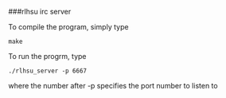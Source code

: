 ###rlhsu irc server


To compile the program, simply type 
```
make
```


To run the progrm, type
```
./rlhsu_server -p 6667
```
where the number after -p specifies the port number to listen to

